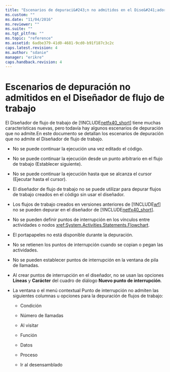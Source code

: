 ```yaml
---
title: "Escenarios de depuraci&#243;n no admitidos en el Dise&#241;ador de flujo de trabajo | Microsoft Docs"
ms.custom: ""
ms.date: "11/04/2016"
ms.reviewer: ""
ms.suite: ""
ms.tgt_pltfrm: ""
ms.topic: "reference"
ms.assetid: 6adbe379-41d0-4681-9cd0-b91f187c3c2c
caps.latest.revision: 4
ms.author: "sdanie"
manager: "erikre"
caps.handback.revision: 4
---
```

# Escenarios de depuraci&#243;n no admitidos en el Dise&#241;ador de flujo de trabajo
El Diseñador de flujo de trabajo de [!INCLUDE[netfx40_short](../workflow-designer/includes/netfx40_short_md.md)] tiene muchas características nuevas, pero todavía hay algunos escenarios de depuración que no admite.En este documento se detallan los escenarios de depuración que no admite el Diseñador de flujo de trabajo.  
  
-   No se puede continuar la ejecución una vez editado el código.  
  
-   No se puede continuar la ejecución desde un punto arbitrario en el flujo de trabajo \(Establecer siguiente\).  
  
-   No se puede continuar la ejecución hasta que se alcanza el cursor \(Ejecutar hasta el cursor\).  
  
-   El diseñador de flujo de trabajo no se puede utilizar para depurar flujos de trabajo creados en el código sin usar el diseñador.  
  
-   Los flujos de trabajo creados en versiones anteriores de [!INCLUDE[wf](../workflow-designer/includes/wf_md.md)] no se pueden depurar en el diseñador de [!INCLUDE[netfx40_short](../workflow-designer/includes/netfx40_short_md.md)].  
  
-   No se pueden definir puntos de interrupción en los vínculos entre actividades o nodos <xref:System.Activities.Statements.Flowchart>.  
  
-   El portapapeles no está disponible durante la depuración.  
  
-   No se retienen los puntos de interrupción cuando se copian o pegan las actividades.  
  
-   No se pueden establecer puntos de interrupción en la ventana de pila de llamadas.  
  
-   Al crear puntos de interrupción en el diseñador, no se usan las opciones **Líneas** y **Carácter** del cuadro de diálogo **Nuevo punto de interrupción**.  
  
-   La ventana o el menú contextual Punto de interrupción no admiten las siguientes columnas u opciones para la depuración de flujos de trabajo:  
  
    -   Condición  
  
    -   Número de llamadas  
  
    -   Al visitar  
  
    -   Función  
  
    -   Datos  
  
    -   Proceso  
  
    -   Ir al desensamblado